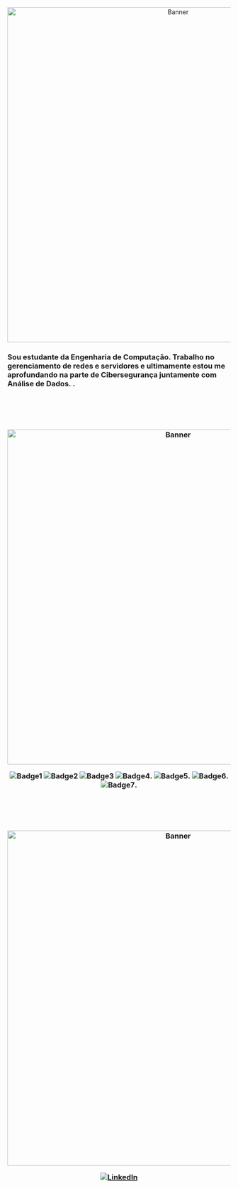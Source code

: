 <div align="center">
  <img src="https://imgur.com/RBzgBk6.gif" alt="Banner" width=755px>
</div>

<p align="center">
     <td>
        <h3>Sou estudante da Engenharia de Computação. Trabalho no gerenciamento de redes e servidores e ultimamente estou me aprofundando na parte de Cibersegurança juntamente com Análise de Dados. . 
      </td>
      <td>
      </td>
</p>


<br><br><br>


<div align="center">
  <img src="https://imgur.com/QVppYwD.gif" alt="Banner" width=755px>
  
  ![Badge1](https://img.shields.io/badge/Python-3776AB?style=for-the-badge&logo=python&logoColor=white) ![Badge2](https://img.shields.io/badge/MySQL-00000F?style=for-the-badge&logo=mysql&logoColor=white) ![Badge3](https://img.shields.io/badge/Linux-E34F26?style=for-the-badge&logo=linux&logoColor=black) ![Badge4](https://img.shields.io/badge/Cisco_IOS-1BA0D7?style=for-the-badge&logo=cisco&logoColor=white). ![Badge5](https://img.shields.io/badge/Windows-0078D6?style=for-the-badge&logo=windows&logoColor=white
). ![Badge6](https://img.shields.io/badge/HTML5-E34F26?style=for-the-badge&logo=html5&logoColor=white). ![Badge7](https://img.shields.io/badge/PHP-777BB4?style=for-the-badge&logo=php&logoColor=white).

  
</div>

<br><br><br>

<div align="center">
  <img src="https://i.imgur.com/lXKdZwS.gif" alt="Banner" width=755px>

  [![LinkedIn](https://img.shields.io/badge/LinkedIn-0077B5?style=for-the-badge&logo=linkedin&logoColor=white)](https://www.linkedin.com/in/rogerinf/)
</div>
